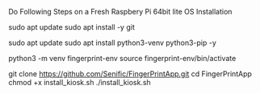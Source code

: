 Do Following Steps on a Fresh Raspbery Pi 64bit lite OS Installation

sudo apt update
sudo apt install -y git

sudo apt update
sudo apt install python3-venv python3-pip -y

python3 -m venv fingerprint-env
source fingerprint-env/bin/activate


git clone https://github.com/Senific/FingerPrintApp.git
cd FingerPrintApp
chmod +x install_kiosk.sh
./install_kiosk.sh
